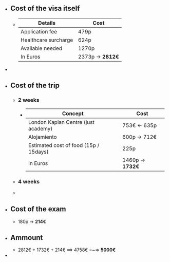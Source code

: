 - ## Cost of the visa itself
	- | Details | Cost |
	  | --- | --- |
	  | Application fee| 479p |
	  | Healthcare surcharge | 624p |
	  | Available needed | 1270p |
	  | In Euros | 2373p -> **2812€** |
-
- ## Cost of the trip
	- ### 2 weeks
		- | Concept | Cost |
		  | --- | --- |
		  | London Kaplan Centre (just academy)| 753€ <- 635p |
		  | Alojamiento | 600p -> 712€ |
		  | Estimated cost of food (15p / 15days) | 225p |
		  | In Euros | 1460p -> **1732€** |
	- ### 4 weeks
	-
- ## Cost of the exam
	- 180p -> **214€**
- ## Ammount
	- 2812€ + 1732€ + 214€ ==> 4758€ =~=> **5000€**
-